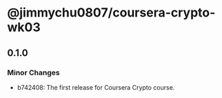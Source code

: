 # @jimmychu0807/coursera-crypto-wk03

## 0.1.0

### Minor Changes

- b742408: The first release for Coursera Crypto course.
